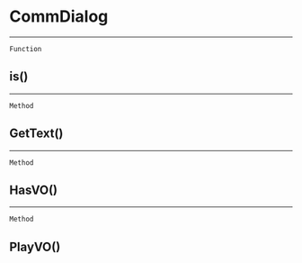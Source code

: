 CommDialog
==========

------------------------------------------------------------------------

`Function`

is()
----

------------------------------------------------------------------------

`Method`

GetText()
---------

------------------------------------------------------------------------

`Method`

HasVO()
-------

------------------------------------------------------------------------

`Method`

PlayVO()
--------
